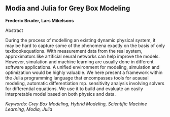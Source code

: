 ## Modia and Julia for Grey Box Modeling

**Frederic Bruder, Lars Mikelsons**

Abstract

During the process of modelling an existing dynamic
physical system, it may be hard to capture some of
the phenomena exactly on the basis of only textbookequations.
With measurement data from the real system,
approximators like artificial neural networks can help
improve the models. However, simulation and machine
learning are usually done in different software applications.
A unified environment for modeling, simulation and
optimization would be highly valuable. We here present
a framework within the Julia programming language that
encompasses tools for acausal modeling, automatic differentiation
rsp. sensitivity analysis involving solvers for differential
equations. We use it to build and evaluate an easily
interpretable model based on both physics and data.

*Keywords: Grey Box Modeling, Hybrid Modeling, Scientific Machine Learning, Modia, Julia*
